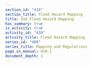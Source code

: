 ```yaml
---
section_id: "410"
section_title: Flood Hazard Mapping
title: 410 Flood Hazard Mapping
has_summary: true
is_activity: true
activity_id: "410"
activity_title: Flood Hazard Mapping
series_id: "400"
series_title: Mapping and Regulations
page_in_manual: 410-1
document_depth: 2
---
```

